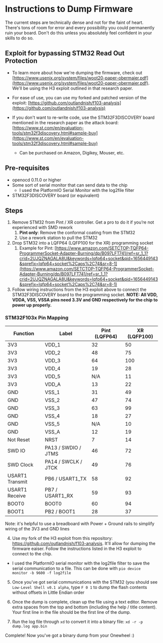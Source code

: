 # Instructions to Dump Firmware

The current steps are technically dense and not for the faint of heart. There's tons of room for error and every possibility you could permanently ruin your board. Don't do this unless you absolutely feel confident in your skills to do so.

## Exploit for bypassing STM32 Read Out Protection

- To learn more about how we're dumping the firmware, check out [https://www.usenix.org/system/files/woot20-paper-obermaier.pdf](https://www.usenix.org/system/files/woot20-paper-obermaier.pdf). We'll be using the H3 exploit outlined in that research paper.

- For ease of use, you can use my forked and patched version of the exploit: [https://github.com/outlandnish/f103-analysis](https://github.com/outlandnish/f103-analysis)

- If you don't want to re-write code, use the STM32F3DISCOVERY board mentioned in the research paper as the attack board: [https://www.st.com/en/evaluation-tools/stm32f3discovery.html#sample-buy](https://www.st.com/en/evaluation-tools/stm32f3discovery.html#sample-buy)
    - Can be purchased on Amazon, Digikey, Mouser, etc.

## Pre-requisites

- openocd 0.11.0 or higher
- Some sort of serial monitor that can send data to the chip
    - I used the PlatformIO Serial Monitor with the log2file filter
- STM32F3DISCOVERY board (or equivalent)

## Steps

1. Remove STM32 from Pint / XR controller. Get a pro to do it if you’re not experienced with SMD rework
    1. **Pint only**: Remove the conformal coating from the STM32
    2. Use a rework station to pull the STM32
2. Drop STM32 into a LQFP64 (LQFP100 for the XR) programming socket
    1. Example for Pint: [https://www.amazon.com/SETCTOP-TQFP64-ProgrammerSocket-Adapter-Burning/dp/B097LFT741/ref=sr_1_1?crid=2UJQZNAGALA8U&keywords=lqfp64+socket&qid=1656449143&sprefix=lqfp64+socket%2Caps%2C74&sr=8-1](https://www.amazon.com/SETCTOP-TQFP64-ProgrammerSocket-Adapter-Burning/dp/B097LFT741/ref=sr_1_1?crid=2UJQZNAGALA8U&keywords=lqfp64+socket&qid=1656449143&sprefix=lqfp64+socket%2Caps%2C74&sr=8-1)
3. Follow wiring instructions from the H3 exploit above to connect the STM32F3DISCOVERY board to the programming socket. **NOTE: All VDD, VDDA, VSS, VSSA pins need 3.3V and GND respectively for the chip to power up properly.**

### STM32F103x Pin Mapping

| Function | Label | Pint (LQFP64) | XR (LQFP100) |
| --- | --- | --- | --- |
| 3V3 | VDD_1 | 32 | 50 |
| 3V3 | VDD_2 | 48 | 75 |
| 3V3 | VDD_3 | 64 | 100 |
| 3V3 | VDD_4 | 19 | 28 |
| 3V3 | VDD_5 | N/A | 11 |
| 3V3 | VDD_A | 13 | 22 |
| GND | VSS_1 | 31 | 49 |
| GND | VSS_2 | 47 | 74 |
| GND | VSS_3 | 63 | 99 |
| GND | VSS_4 | 18 | 27 |
| GND | VSS_5 | N/A | 10 |
| GND | VSS_A | 12 | 19 |
| Not Reset | NRST | 7 | 14 |
| SWD IO | PA13 / SWDIO / JTMS | 46 | 72 |
| SWD Clock | PA14 / SWCLK / JTCK | 49 | 76 |
| USART1 Transmit | PB6 / USART1_TX | 58 | 92 |
| USART1 Receive | PB7 / USART1_RX | 59 | 93 |
| BOOT0 | BOOT0 | 60 | 94 |
| BOOT1 | PB2 / BOOT1 | 28 | 37 |

Note: it's helpful to use a breadboard with Power + Ground rails to simplify wiring of the 3V3 and GND lines

4. Use my fork of the H3 exploit from this repository: https://github.com/outlandnish/f103-analysis. It'll allow for dumping the firmware eaiser. Follow the instructions listed in the H3 exploit to connect to the chip.
- I used the PlatformIO serial monitor with the log2file filter to save the serial communication to a file. This can be done with `pio device monitor -b 9600 -f log2file`

5. Once you've got serial communications with the STM32 (you should see `Low-Level Shell v0.1 alpha`, type `F 0 1` to dump the flash contents without offsets in Little Endian order

5. Once the dump is complete, clean up the file using a text editor. Remove extra spaces from the top and bottom (including the help / title content). Your first line in the file should be the first line of the dump.

6. Run the log file through `xd` to convert it into a binary file: `xd -r -p dump.log app.bin`

Complete! Now you've got a binary dump from your Onewheel :)